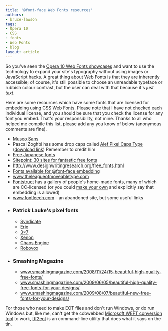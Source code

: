 ```yaml
---
title: '@font-face Web Fonts resources'
authors:
- bruce-lawson
tags:
- Opera 10
- CSS
- fonts
- Web Fonts
- blog
layout: article
---
```

<p>So you&#39;ve seen the <a href="http://dev.opera.com/articles/view/seven-web-fonts-showcases/">Opera 10 Web Fonts showcases</a> and want to use the technology to expand your site&#39;s typography without using images or JavaScript hacks. A great thing about Web Fonts is that they are inherently accessible; of course, it&#39;s still possible to choose an unreadable typeface or rubbish colour contrast, but the user can deal with that because it&#39;s <em>just text</em>.</p>
<p>Here are some resources which have some fonts that are licensed for embedding using CSS Web Fonts. Please note that I have not checked each individual license, and you should be sure that you check the license for any font you embed. That&#39;s your responsibility, not mine. Thanks to all who helped me compile this list, please add any you know of below (anonymous comments are fine).</p>
<ul>
    <!-- <li><a href="http://www.fontsquirrel.com/">http://www.fontsquirrel.com/</a> (Particularly recommended for its <a href="http://www.fontsquirrel.com/fontface">@font-face kits</a> that collect the font files, a sample stylesheet and the Microsoft proprietary <abbr>DRM</abbr>-ridden <abbr>EOT</abbr> format that helps your visitors who are stuck with Internet Explorer.)</li> -->
    <li><a href="http://www.josbuivenga.demon.nl/museosans.html">Museo Sans</a></li>
<li>Pascal Zoghbi has some drop caps called <a href="http://29letters.wordpress.com/2008/02/13/alef-pixel-caps-type-for-alef-magazine/">Alef Pixel Caps Type</a> (<a href="http://www.29letters.com/new/files/fonts.php?type=font&amp;typec=commercial&amp;id=28">download link</a>) Remember to credit him</li>
    <li><a href="http://nipponkan.blogspot.com/2006/01/japanese-type-foundries-with-free.html">Free Japanese fonts</a></li>
    <li><a href="http://www.sitepoint.com/blogs/2009/04/24/30-sites-for-fantastic-free-fonts/">Sitepoint: 30 sites for fantastic free fonts</a></li>
    <li><a href="http://www.designwritingresearch.org/free_fonts.html">http://www.designwritingresearch.org/free_fonts.html</a></li>
    <li><a href="http://www.webfonts.info/wiki/index.php?title=Fonts_available_for_%40font-face_embedding">Fonts available for @font-face embedding</a></li>
    <li><a href="http://www.theleagueofmoveabletype.com/">www.theleagueofmoveabletype.com</a></li>
<li><a href="http://fontstruct.fontshop.com/gallery">Fontstruct</a> has a gallery of people&#39;s home-made fonts, many of which are CC-licensed (or you could <a href="http://fontstruct.fontshop.com/learn_more">make your own</a> and explicitly say that embedding is allowed)</li>
    <li><a href="http://www.fontleech.com/">www.fontleech.com</a> - an abandoned site, but some useful links </li>
    <li>
        <h3>Patrick Lauke&#39;s pixel fonts</h3>
        <ul>
            <li><a href="http://www.splintered.co.uk/experiments/62/">Syndicate</a> </li>
            <li> <a href="http://www.splintered.co.uk/experiments/72/"> Erix</a> </li>
            <li> <a href="http://www.splintered.co.uk/experiments/50/">3×7</a></li>
            <li><a href="http://www.splintered.co.uk/experiments/61/">Xenon</a> </li>
            <li><a href="http://www.splintered.co.uk/experiments/58/">Chaos Engine</a> </li>
            <li><a href="http://www.splintered.co.uk/experiments/51/">Robovox</a> </li>
        </ul>
    </li>
    <li>
        <h3>Smashing Magazine</h3>
        <ul>
            <li><a href="http://www.smashingmagazine.com/2008/11/24/15-beautiful-high-quality-free-fonts/">www.smashingmagazine.com/2008/11/24/15-beautiful-high-quality-free-fonts/</a></li>
            <li><a href="http://www.smashingmagazine.com/2009/06/05/beautiful-high-quality-free-fonts-for-your-designs/">www.smashingmagazine.com/2009/06/05/beautiful-high-quality-free-fonts-for-your-designs/</a></li>
            <li><a href="http://www.smashingmagazine.com/2009/08/07/beautiful-new-free-fonts-for-your-designs/">www.smashingmagazine.com/2009/08/07/beautiful-new-free-fonts-for-your-designs/</a></li>
        </ul>
    </li>
</ul>
<p>For those who need to make <abbr>EOT</abbr> files and don&#39;t run Windows, or do run Windows but, like me, can&#39;t get the cobwebbed <a href="http://www.microsoft.com/typography/web/embedding/weft3/">Microsoft WEFT conversion tool</a> to work, <a href="http://code.google.com/p/ttf2eot/">ttf2eot</a> is an command-line utility that does what it says on the tin.</p>

